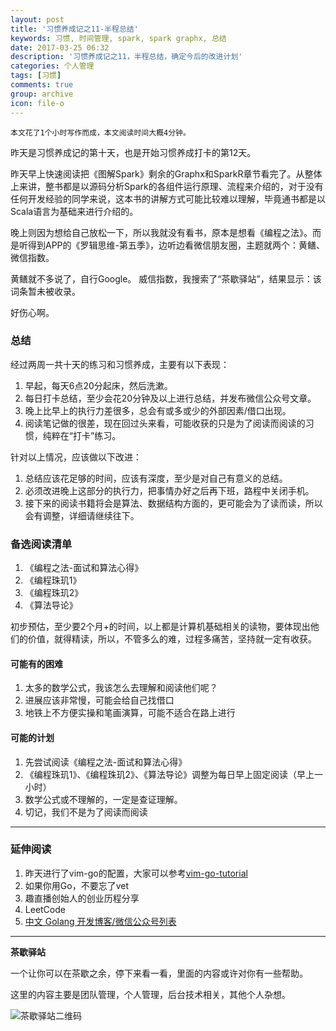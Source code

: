 ```yaml
---
layout: post
title: '习惯养成记之11-半程总结'
keywords: 习惯, 时间管理, spark, spark graphx, 总结
date: 2017-03-25 06:32
description: '习惯养成记之11，半程总结，确定今后的改进计划'
categories: 个人管理
tags: [习惯]
comments: true
group: archive
icon: file-o
---
```


	本文花了1个小时写作而成，本文阅读时间大概4分钟。

昨天是习惯养成记的第十天，也是开始习惯养成打卡的第12天。

<!--more-->

昨天早上快速阅读把《图解Spark》剩余的Graphx和SparkR章节看完了。从整体上来讲，整书都是以源码分析Spark的各组件运行原理、流程来介绍的，对于没有任何开发经验的同学来说，这本书的讲解方式可能比较难以理解，毕竟通书都是以Scala语言为基础来进行介绍的。

晚上则因为想给自己放松一下，所以我就没有看书，原本是想看《编程之法》。而是听得到APP的《罗辑思维-第五季》，边听边看微信朋友圈，主题就两个：黄鳝、微信指数。

黄鳝就不多说了，自行Google。
威信指数，我搜索了“茶歇驿站”，结果显示：该词条暂未被收录。

好伤心啊。

### 总结 ###

经过两周一共十天的练习和习惯养成，主要有以下表现：

1. 早起，每天6点20分起床，然后洗漱。
2. 每日打卡总结，至少会花20分钟及以上进行总结，并发布微信公众号文章。
3. 晚上比早上的执行力差很多，总会有或多或少的外部因素/借口出现。
4. 阅读笔记做的很差，现在回过头来看，可能收获的只是为了阅读而阅读的习惯，纯粹在“打卡”练习。

针对以上情况，应该做以下改进：

1. 总结应该花足够的时间，应该有深度，至少是对自己有意义的总结。
2. 必须改进晚上这部分的执行力，把事情办好之后再下班，路程中关闭手机。
3. 接下来的阅读书籍将会是算法、数据结构方面的，更可能会为了读而读，所以会有调整，详细请继续往下。

### 备选阅读清单 ###

1. 《编程之法-面试和算法心得》
2. 《编程珠玑1》
3. 《编程珠玑2》
4. 《算法导论》

初步预估，至少要2个月+的时间，以上都是计算机基础相关的读物，要体现出他们的价值，就得精读，所以，不管多么的难，过程多痛苦，坚持就一定有收获。

#### 可能有的困难 ####

1. 太多的数学公式，我该怎么去理解和阅读他们呢？
2. 进展应该非常慢，可能会给自己找借口
3. 地铁上不方便实操和笔画演算，可能不适合在路上进行

#### 可能的计划 ####

1. 先尝试阅读《编程之法-面试和算法心得》
2. 《编程珠玑1》、《编程珠玑2》、《算法导论》调整为每日早上固定阅读（早上一小时）
3. 数学公式或不理解的，一定是查证理解。
4. 切记，我们不是为了阅读而阅读

----

### 延伸阅读 ###

1. 昨天进行了vim-go的配置，大家可以参考[vim-go-tutorial](https://github.com/fatih/vim-go-tutorial)
2. 如果你用Go，不要忘了vet
3. 趣直播创始人的创业历程分享
4. LeetCode
5. [中文 Golang 开发博客/微信公众号列表](https://github.com/yangwenmai/golangBlogCN)

----

**茶歇驿站**

一个让你可以在茶歇之余，停下来看一看，里面的内容或许对你有一些帮助。

这里的内容主要是团队管理，个人管理，后台技术相关，其他个人杂想。

![茶歇驿站二维码](http://ww4.sinaimg.cn/large/824dcde4gw1f358o5j022j20by0bywf8.jpg)
